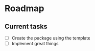 # Roadmap

## Current tasks

-   [ ] Create the package using the template
-   [ ] Implement great things
